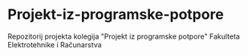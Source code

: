 # Projekt-iz-programske-potpore
Repozitorij projekta kolegija "Projekt iz programske potpore" Fakulteta Elektrotehnike i Računarstva
